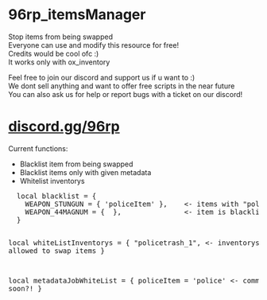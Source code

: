 # 96rp_itemsManager
<p>
  Stop items from being swapped<br>
  Everyone can use and modify this resource for free!<br>
  Credits would be cool ofc :)<br>
  It works only with ox_inventory
</p>
<p>
  Feel free to join our discord and support us if u want to :)<br>
  We dont sell anything and want to offer free scripts in the near future<br>
  You can also ask us for help or report bugs with a ticket on our discord!
</p>
<h1><a href="https://discord.gg/96rp">discord.gg/96rp</a></h1>
Current functions:
<ul>
   <li>Blacklist item from being swapped</li>
   <li>Blacklist items only with given metadata</li>
   <li>Whitelist inventorys</li>
</ul>
<pre>
  local blacklist = {
    WEAPON_STUNGUN = { 'policeItem' },    <- items with "policeItem" as metadata are blacklisted
    WEAPON_44MAGNUM = {  },               <- item is blacklisted
  }
  
  local whiteListInventorys = {
      "policetrash_1",                      <- inventorys allowed to swap items
  }
  
  local metadataJobWhiteList = {
      policeItem = 'police'                 <- comming soon?!
  }
</pre>
